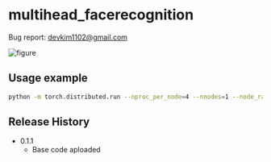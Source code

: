 # multihead_facerecognition

Bug report: devkim1102@gmail.com

![figure](./multihead_training.jpg)

## Usage example

```sh
python -m torch.distributed.run --nproc_per_node=4 --nnodes=1 --node_rank=0 --master_addr="127.0.0.1" --master_port=12581 train_multihead.py
```

## Release History

* 0.1.1
    * Base code aploaded
